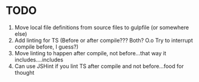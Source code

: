 # TODO

1. Move local file definitions from source files to gulpfile (or somewhere else)
2. Add linting for TS (Before or after compile??? Both? O.o Try to interrupt compile before, I guess?)
3. Move linting to happen after compile, not before...that way it includes....includes
4. Can use JSHint if you lint TS after compile and not before...food for thought